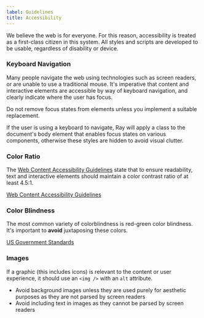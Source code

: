 ```yaml
---
label: Guidelines
title: Accessibility
---
```


<page-intro>We believe the web is for everyone. For this reason, accessibility is treated as a first-class citizen in this system. All styles and scripts are developed to be usable, regardless of disability or device.</page-intro>

### Keyboard Navigation

Many people navigate the web using technologies such as screen readers, or are unable to use a traditional mouse. It's imperative that content and interactive elements are accessible by way of keyboard navigation, and clearly indicate where the user has focus.

Do not remove focus states from elements unless you implement a suitable replacement.

If the user is using a keyboard to navigate, Ray will apply a class to the document's body element that enables focus states on various components, otherwise these styles are hidden to avoid visual clutter.

### Color Ratio

The [Web Content Accessibility Guidelines](https://developer.mozilla.org/en-US/docs/Web/Accessibility/Understanding_WCAG) state that to ensure readability, text and interactive elements should maintain a color contrast ratio of at least 4.5:1.

[Web Content Accessibility Guidelines](https://developer.mozilla.org/en-US/docs/Web/Accessibility/Understanding_WCAG)

### Color Blindness

The most common variety of colorblindness is red-green color blindness. It's important to **avoid** juxtaposing these colors.

[US Government Standards](https://designsystem.digital.gov/design-tokens/color/overview/)

### Images

If a graphic (this includes icons) is relevant to the content or user experience, it should use an `<img />` with an `alt` attribute.

- Avoid background images unless they are used purely for aesthetic purposes as they are not parsed by screen readers
- Avoid including text in images as they cannot be parsed by screen readers
